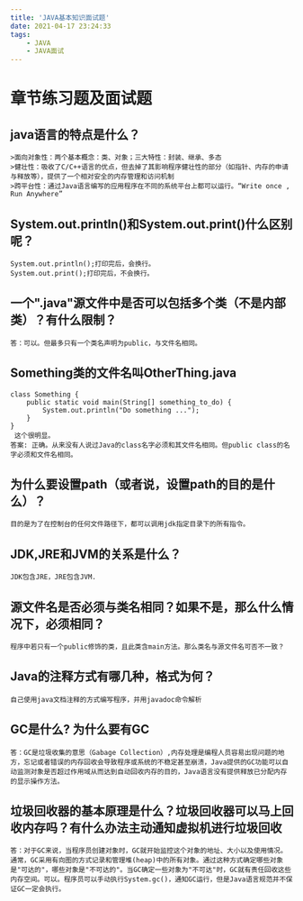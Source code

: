 ```yaml
---
title: 'JAVA基本知识面试题'
date: 2021-04-17 23:24:33
tags:
	- JAVA
	- JAVA面试
---
```


# 章节练习题及面试题

<!-- more -->
## java语言的特点是什么？
	>面向对象性：两个基本概念：类、对象；三大特性：封装、继承、多态
	>健壮性：吸收了C/C++语言的优点，但去掉了其影响程序健壮性的部分（如指针、内存的申请与释放等），提供了一个相对安全的内存管理和访问机制
	>跨平台性：通过Java语言编写的应用程序在不同的系统平台上都可以运行。“Write once , Run Anywhere”

## System.out.println()和System.out.print()什么区别呢？
	System.out.println();打印完后，会换行。  
	System.out.print();打印完后，不会换行。
## 一个".java"源文件中是否可以包括多个类（不是内部类）？有什么限制？
	答：可以。但最多只有一个类名声明为public，与文件名相同。



## Something类的文件名叫OtherThing.java
	class Something {
	    public static void main(String[] something_to_do) {        
	        System.out.println("Do something ...");
	    }
	}
	 这个很明显。
	答案: 正确。从来没有人说过Java的class名字必须和其文件名相同。但public class的名字必须和文件名相同。


## 为什么要设置path（或者说，设置path的目的是什么）？
	目的是为了在控制台的任何文件路径下，都可以调用jdk指定目录下的所有指令。


## JDK,JRE和JVM的关系是什么？
	JDK包含JRE，JRE包含JVM.


## 源文件名是否必须与类名相同？如果不是，那么什么情况下，必须相同？

	程序中若只有一个public修饰的类，且此类含main方法。那么类名与源文件名可否不一致？


## Java的注释方式有哪几种，格式为何？


	自己使用java文档注释的方式编写程序，并用javadoc命令解析

## GC是什么? 为什么要有GC
	答：GC是垃圾收集的意思（Gabage Collection）,内存处理是编程人员容易出现问题的地方，忘记或者错误的内存回收会导致程序或系统的不稳定甚至崩溃，Java提供的GC功能可以自动监测对象是否超过作用域从而达到自动回收内存的目的，Java语言没有提供释放已分配内存的显示操作方法。

## 垃圾回收器的基本原理是什么？垃圾回收器可以马上回收内存吗？有什么办法主动通知虚拟机进行垃圾回收
	答：对于GC来说，当程序员创建对象时，GC就开始监控这个对象的地址、大小以及使用情况。通常，GC采用有向图的方式记录和管理堆(heap)中的所有对象。通过这种方式确定哪些对象是"可达的"，哪些对象是"不可达的"。当GC确定一些对象为"不可达"时，GC就有责任回收这些内存空间。可以。程序员可以手动执行System.gc()，通知GC运行，但是Java语言规范并不保证GC一定会执行。
